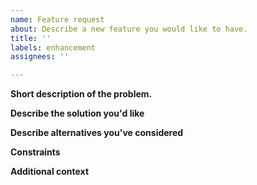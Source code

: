 ```yaml
---
name: Feature request
about: Describe a new feature you would like to have.
title: ''
labels: enhancement
assignees: ''

---
```


**Short description of the problem.**
<!--- A clear and concise description of what the problem is. Ex. I'm always frustrated when [...] -->

**Describe the solution you'd like**
<!--- A clear and concise description of what you want to happen. -->

**Describe alternatives you've considered**
<!--- Optional. A clear and concise description of any alternative solutions or features you've considered. -->

**Constraints**
<!--- Package versions etc. -->

**Additional context**
<!--- Add any other context or screenshots about the feature request here. -->
